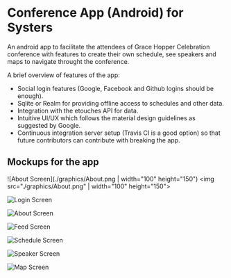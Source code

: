 # Conference App (Android) for Systers

An android app to facilitate the attendees of Grace Hopper Celebration conference with features to create their own schedule, see speakers and maps to navigate throught the conference.

A brief overview of features of the app:

 * Social login features (Google, Facebook and Github logins should be enough).
 * Sqlite or Realm for providing offline access to schedules and other data.
 * Integration with the etouches API for data.
 * Intuitive UI/UX which follows the material design guidelines as suggested by Google.
 * Continuous integration server setup (Travis CI is a good option) so that future contributors can contribute with breaking the app.


## Mockups for the app

![About Screen](./graphics/About.png | width="100" height="150")
<img src="./graphics/About.png" | width="100" height="150">

![Login Screen](./graphics/Login.png)

![About Screen](./graphics/About.png)

![Feed Screen](./graphics/Feed.png)

![Schedule Screen](./graphics/Schedule.png)

![Speaker Screen](./graphics/Speaker.png)

![Map Screen](./graphics/Map.png)

